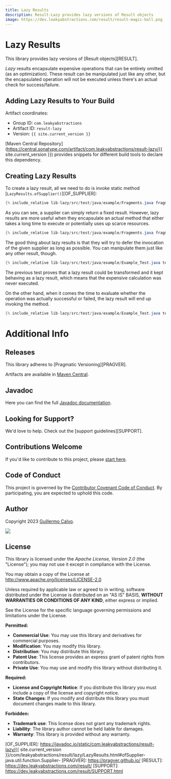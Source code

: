 ```yaml
---
title: Lazy Results
description: Result-Lazy provides lazy versions of Result objects
image: https://dev.leakyabstractions.com/result/result-magic-ball.png
---
```


# Lazy Results

This library provides lazy versions of [Result objects][RESULT].

_Lazy_ results encapsulate expensive operations that can be entirely omitted (as an optimization). These result can be
manipulated just like any other, but the encapsulated operation will not be executed unless there's an actual check for
success/failure.


## Adding Lazy Results to Your Build

Artifact coordinates:

- Group ID: `com.leakyabstractions`
- Artifact ID: `result-lazy`
- Version: `{{ site.current_version }}`

[Maven Central Repository](https://central.sonatype.com/artifact/com.leakyabstractions/result-lazy/{{ site.current_version }})
provides snippets for different build tools to declare this dependency.


## Creating Lazy Results

To create a lazy result, all we need to do is invoke static method [`LazyResults.ofSupplier()`][OF_SUPPLIER]:

```java
{% include_relative lib-lazy/src/test/java/example/Fragments.java fragment="creation" %}
```

As you can see, a supplier can simply return a fixed result. However, lazy results are more useful when they encapsulate
an actual method that either takes a long time to execute or potentially uses up scarce resources.

```java
{% include_relative lib-lazy/src/test/java/example/Fragments.java fragment="expensive_calculation" %}
```

The good thing about lazy results is that they will try to defer the invocation of the given supplier as long as
possible. You can manipulate them just like any other result, though.

```java
{% include_relative lib-lazy/src/test/java/example/Example_Test.java test="should_not_execute_expensive_action" %}
```

The previous test proves that a lazy result could be transformed and it kept behaving as a lazy result, which means that
the expensive calculation was never executed.

On the other hand, when it comes the time to evaluate whether the operation was actually successful or failed, the lazy
result will end up invoking the method.

```java
{% include_relative lib-lazy/src/test/java/example/Example_Test.java test="should_execute_expensive_action" %}
```


# Additional Info

## Releases

This library adheres to [Pragmatic Versioning][PRAGVER].

Artifacts are available in [Maven Central][ARTIFACTS].


## Javadoc

Here you can find the full [Javadoc documentation][JAVADOC].


## Looking for Support?

We'd love to help. Check out the [support guidelines][SUPPORT].


## Contributions Welcome

If you'd like to contribute to this project, please [start here][CONTRIBUTING].


## Code of Conduct

This project is governed by the [Contributor Covenant Code of Conduct][CODE_OF_CONDUCT].
By participating, you are expected to uphold this code.


## Author

Copyright 2023 [Guillermo Calvo][AUTHOR].

[![][GUILLERMO_IMAGE]][GUILLERMO]


## License

This library is licensed under the *Apache License, Version 2.0* (the "License");
you may not use it except in compliance with the License.

You may obtain a copy of the License at <http://www.apache.org/licenses/LICENSE-2.0>

Unless required by applicable law or agreed to in writing, software distributed under the License
is distributed on an "AS IS" BASIS, **WITHOUT WARRANTIES OR CONDITIONS OF ANY KIND**, either express or implied.

See the License for the specific language governing permissions and limitations under the License.


**Permitted:**

- **Commercial Use**: You may use this library and derivatives for commercial purposes.
- **Modification**: You may modify this library.
- **Distribution**: You may distribute this library.
- **Patent Use**: This license provides an express grant of patent rights from contributors.
- **Private Use**: You may use and modify this library without distributing it.

**Required:**

- **License and Copyright Notice**: If you distribute this library you must include a copy of the license and copyright
  notice.
- **State Changes**: If you modify and distribute this library you must document changes made to this library.

**Forbidden:**

- **Trademark use**: This license does not grant any trademark rights.
- **Liability**: The library author cannot be held liable for damages.
- **Warranty**: This library is provided without any warranty.


[ARTIFACTS]:                    https://search.maven.org/artifact/com.leakyabstractions/result-lazy/
[AUTHOR]:                       https://github.com/guillermocalvo/
[CODE_OF_CONDUCT]:              https://dev.leakyabstractions.com/result/CODE_OF_CONDUCT.html
[CONTRIBUTING]:                 https://dev.leakyabstractions.com/result/CONTRIBUTING.html
[GRADLE]:                       https://gradle.org/
[GUILLERMO]:                    https://guillermo.dev/
[GUILLERMO_IMAGE]:              https://guillermo.dev/assets/images/thumb.png
[JAVADOC]:                      https://javadoc.io/doc/com.leakyabstractions/result-lazy/
[MAVEN]:                        https://maven.apache.org/
[OF_SUPPLIER]:                  https://javadoc.io/static/com.leakyabstractions/result-lazy/{{ site.current_version }}/com/leakyabstractions/result/lazy/LazyResults.html#ofSupplier-java.util.function.Supplier-
[PRAGVER]:                      https://pragver.github.io/
[RESULT]:                       https://dev.leakyabstractions.com/result/
[SUPPORT]:                      https://dev.leakyabstractions.com/result/SUPPORT.html
